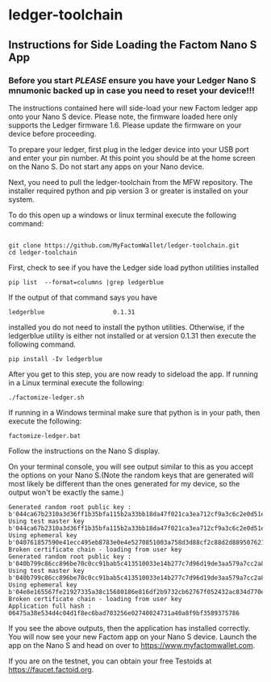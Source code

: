# ledger-toolchain

## Instructions for Side Loading the Factom Nano S App 

### Before you start *PLEASE* ensure you have your Ledger Nano S mnumonic backed up in case you need to reset your device!!!

The instructions contained here will side-load your new Factom ledger app onto your Nano S device. Please note, the firmware loaded here only supports the Ledger firmware 1.6. Please update the firmware on your device before proceeding. 


To prepare your ledger, first plug in the ledger device into your USB port and enter your pin number.  At this point you should be at the home screen on the Nano S. Do not start any apps on your Nano device.

Next, you need to pull the ledger-toolchain from the MFW repository.  The installer required python and pip version 3 or greater is installed on your system.  



To do this open up a windows or linux terminal execute the following command:

```

git clone https://github.com/MyFactomWallet/ledger-toolchain.git
cd ledger-toolchain

```
First, check to see if you have the Ledger side load python utilities installed

```
pip list  --format=columns |grep ledgerblue
```

If the output of that command says you have 
```
ledgerblue                   0.1.31
```
installed you do not need to install the python utilities.  Otherwise, if the ledgerblue utility is either not installed or at version 0.1.31 then execute the following command.

```
pip install -Iv ledgerblue
```

After you get to this step, you are now ready to sideload the app.  If running in a Linux terminal execute the following:

```
./factomize-ledger.sh
```

If running in a Windows terminal make sure that python is in your path, then execute the following:

```
factomize-ledger.bat
```

Follow the instructions on the Nano S display.  

On your terminal console, you will see output similar to this as you accept the options on your Nano S.(Note the random keys that are generated will most likely be different than the ones generated for my device, so the output won't be exactly the same.)


```
Generated random root public key : b'044ca67b2310a3d36ff1b35bfa115b2a33bb18da47f021ca3ea712cf9a3c6c2e0d51e193609139365b643be38ec834a8ecbd532c3098feceab08ea84b25b6682ac'
Using test master key b'044ca67b2310a3d36ff1b35bfa115b2a33bb18da47f021ca3ea712cf9a3c6c2e0d51e193609139365b643be38ec834a8ecbd532c3098feceab08ea84b25b6682ac' 
Using ephemeral key b'040761857590e41ecc495eb8783e0e4e5270851003a758d3d88cf2c88d2d88950762166a7b868a673f4f7b3dbe507fa3e8f6262cec7a8fa25aa4550f7c03723e6c'
Broken certificate chain - loading from user key
Generated random root public key : b'040b799c86cc896be70c0cc91bab5c413510033e14b277c7d96d19de3aa579a7cc2a8fae8ef5b7ec1c699d6222ff73b13017a7d755e3a4931794c200a6508c776d'
Using test master key b'040b799c86cc896be70c0cc91bab5c413510033e14b277c7d96d19de3aa579a7cc2a8fae8ef5b7ec1c699d6222ff73b13017a7d755e3a4931794c200a6508c776d' 
Using ephemeral key b'04e8e165567fe21927335a38c15680186e816df2b9732cb62767f052432ac834d770ee6d08810bb571b86898724b7b4dc25024fa92dc2ee3c87a61ad79651c201f'
Broken certificate chain - loading from user key
Application full hash : 06475a38e534d4c04d1f8ec6bad703256e02740024731a40a8f9bf3589375786
```

If you see the above outputs, then the application has installed correctly.  You will now see your new Factom app on your Nano S device.  Launch the app on the Nano S and head on over to https://www.myfactomwallet.com.  

If you are on the testnet, you can obtain your free Testoids at https://faucet.factoid.org.  
